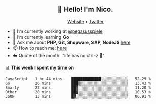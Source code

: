 <h2 align="center">👋 Hello! I'm Nico.</h2>
<p align="center">
  <a href="https://gruselhaus.com">Website</a> •
  <a href="https://twitter.com/NicoFinkernagel">Twitter</a>
</p>


- 🔭 I’m currently working at [@pegasusspiele](https://github.com/pegasusspiele)
- 🌱 I’m currently learning **Go**
- 💬 Ask me about **PHP, Git, Shopware, SAP, NodeJS** [here](https://github.com/gruselhaus/gruselhaus/issues)
- 📫 How to reach me: [here](https://github.com/gruselhaus/gruselhaus/issues)
- ☁️ Quote of the month: "life has no ctrl-z 🌴"

📊 **This week I spent my time on**
<!--START_SECTION:waka-->
```text
JavaScript   1 hr 44 mins    █████████████░░░░░░░░░░░░   52.29 % 
Go           26 mins         ███▒░░░░░░░░░░░░░░░░░░░░░   13.43 % 
Smarty       22 mins         ██▓░░░░░░░░░░░░░░░░░░░░░░   11.20 % 
Other        20 mins         ██▓░░░░░░░░░░░░░░░░░░░░░░   10.53 % 
JSON         13 mins         █▓░░░░░░░░░░░░░░░░░░░░░░░   06.91 % 
```
<!--END_SECTION:waka-->
